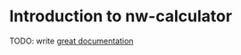 # Introduction to nw-calculator

TODO: write [great documentation](http://jacobian.org/writing/what-to-write/)
